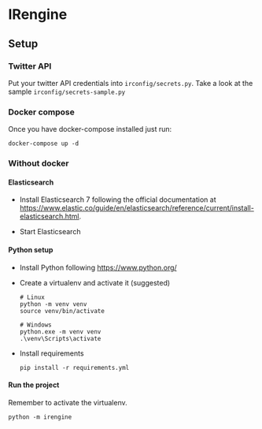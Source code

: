 # IRengine

## Setup

### Twitter API

Put your twitter API credentials into `irconfig/secrets.py`.
Take a look at the sample `irconfig/secrets-sample.py`

### Docker compose

Once you have docker-compose installed just run:
```
docker-compose up -d
```

### Without docker

#### Elasticsearch

- Install Elasticsearch 7 following the official documentation at
  https://www.elastic.co/guide/en/elasticsearch/reference/current/install-elasticsearch.html.
  
- Start Elasticsearch

#### Python setup

- Install Python following https://www.python.org/

- Create a virtualenv and activate it (suggested)

    ```
    # Linux
    python -m venv venv
    source venv/bin/activate

    # Windows
    python.exe -m venv venv
    .\venv\Scripts\activate
    ```

- Install requirements
    ```
    pip install -r requirements.yml
    ```

#### Run the project

Remember to activate the virtualenv.

```
python -m irengine
```

